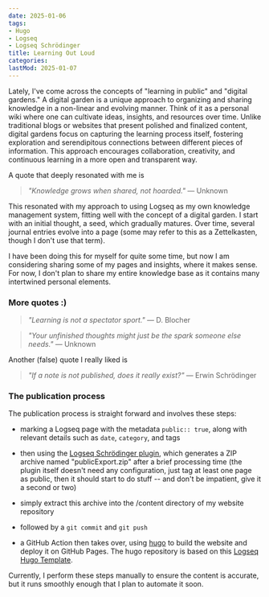 ```yaml
---
date: 2025-01-06
tags:
- Hugo
- Logseq
- Logseq Schrödinger
title: Learning Out Loud
categories:
lastMod: 2025-01-07
---
```

Lately, I've come across the concepts of "learning in public" and "digital gardens." A digital garden is a unique approach to organizing and sharing knowledge in a non-linear and evolving manner. Think of it as a personal wiki where one can cultivate ideas, insights, and resources over time. Unlike traditional blogs or websites that present polished and finalized content, digital gardens focus on capturing the learning process itself, fostering exploration and serendipitous connections between different pieces of information. This approach encourages collaboration, creativity, and continuous learning in a more open and transparent way.

A quote that deeply resonated with me is

> *"Knowledge grows when shared, not hoarded."*  — Unknown

This resonated with my approach to using Logseq as my own knowledge management system, fitting well with the concept of a digital garden. I start with an initial thought, a seed, which gradually matures. Over time, several journal entries evolve into a page (some may refer to this as a Zettelkasten, though I don't use that term).

I have been doing this for myself for quite some time, but now I am considering sharing some of my pages and insights, where it makes sense. For now, I don't plan to share my entire knowledge base as it contains many intertwined personal elements.

### More quotes :)

> *"Learning is not a spectator sport."* — D. Blocher

> *"Your unfinished thoughts might just be the spark someone else needs."* — Unknown

Another (false) quote I really liked is

> *"If a note is not published, does it really exist?"* — Erwin Schrödinger

### The publication process

The publication process is straight forward and involves these steps:

  + marking a Logseq page with the metadata `public:: true`, along with relevant details such as `date`, `category`, and tags

  + then using the [Logseq Schrödinger plugin](https://github.com/sawhney17/logseq-schrodinger), which generates a ZIP archive named "publicExport.zip" after a brief processing time (the plugin itself doesn't need any configuration, just tag at least one page as public, then it should start to do stuff -- and don't be impatient, give it a second or two)

  + simply extract this archive into the /content directory of my website repository

  + followed by a `git commit` and `git push`

  + a GitHub Action then takes over, using [hugo](https://gohugo.io/) to build the website and deploy it on GitHub Pages. The hugo repository is based on this [Logseq Hugo Template](https://github.com/CharlesChiuGit/Logseq-Hugo-Template).

Currently, I perform these steps manually to ensure the content is accurate, but it runs smoothly enough that I plan to automate it soon.
